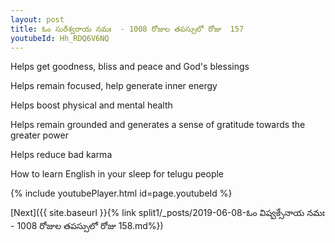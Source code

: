 ```yaml
---
layout: post
title: ఓం సురేశ్వరాయ నమః  - 1008 రోజుల తపస్సులో రోజు  157
youtubeId: Hh_RDQ6V6NQ
---
```

 
 
Helps get goodness, bliss and peace and God's blessings
 
Helps remain focused, help generate inner energy 
 
Helps boost physical and mental health 
 
Helps remain grounded and generates a sense of gratitude towards the greater power 
 
Helps reduce bad karma
 
How to learn English in your sleep for telugu people
 
 
 
 


{% include youtubePlayer.html id=page.youtubeId %}
 
[Next]({{ site.baseurl }}{% link split1/_posts/2019-06-08-ఓం విష్వక్సేనాయ నమః  - 1008 రోజుల తపస్సులో రోజు  158.md%})
 
